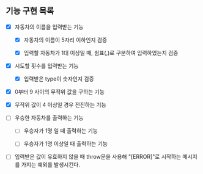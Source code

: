 ## 기능 구현 목록

- [x] 자동차의 이름을 입력받는 기능

  - [x] 자동차의 이름이 5자리 이하인지 검증

  - [x] 입력할 자동차가 1대 이상일 때, 쉼표(,)로 구분하여 입력하였는지 검증

- [x] 시도할 횟수를 입력받는 기능

  - [x] 입력받은 type이 숫자인지 검증

- [x] 0부터 9 사이의 무작위 값을 구하는 기능

- [x] 무작위 값이 4 이상일 경우 전진하는 기능

- [ ] 우승한 자동차를 출력하는 기능

  - [ ] 우승자가 1명 일 때 출력하는 기능

  - [ ] 우승자가 1명 이상일 때 출력하는 기능

- [ ] 입력받은 값이 유효하지 않을 때 throw문을 사용해 "[ERROR]"로 시작하는 메시지를 가지는 예외를 발생시킨다.
